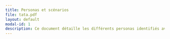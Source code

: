 ```yaml
---
title: Personas et scénarios
file: tata.pdf
layout: default
modal-id: 1
description: Ce document détaille les différents personas identifiés avant et après pivot.
---
```


